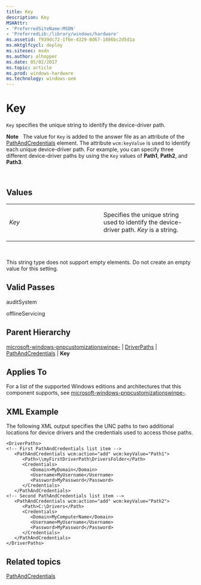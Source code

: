 ```yaml
---
title: Key
description: Key
MSHAttr:
- 'PreferredSiteName:MSDN'
- 'PreferredLib:/library/windows/hardware'
ms.assetid: f939dc72-1f6e-4329-8d67-1886bc2d5d1a
ms.mktglfcycl: deploy
ms.sitesec: msdn
ms.author: alhopper
ms.date: 05/02/2017
ms.topic: article
ms.prod: windows-hardware
ms.technology: windows-oem
---
```


# Key


`Key` specifies the unique string to identify the device-driver path.

**Note**  
The value for `Key` is added to the answer file as an attribute of the [PathAndCredentials](microsoft-windows-pnpcustomizationswinpe-driverpaths-pathandcredentials.md) element. The attribute `wcm:keyValue` is used to identify each unique device-driver path. For example, you can specify three different device-driver paths by using the `Key` values of **Path1**, **Path2**, and **Path3**.

 

## Values


<table>
<colgroup>
<col width="50%" />
<col width="50%" />
</colgroup>
<tbody>
<tr class="odd">
<td><p><em>Key</em></p></td>
<td><p>Specifies the unique string used to identify the device-driver path. <em>Key</em> is a string.</p></td>
</tr>
</tbody>
</table>

 

This string type does not support empty elements. Do not create an empty value for this setting.

## Valid Passes


auditSystem

offlineServicing

## Parent Hierarchy


[microsoft-windows-pnpcustomizationswinpe-](microsoft-windows-pnpcustomizationswinpe.md) | [DriverPaths](microsoft-windows-pnpcustomizationswinpe-driverpaths.md) | [PathAndCredentials](microsoft-windows-pnpcustomizationswinpe-driverpaths-pathandcredentials.md) | **Key**

## Applies To


For a list of the supported Windows editions and architectures that this component supports, see [microsoft-windows-pnpcustomizationswinpe-](microsoft-windows-pnpcustomizationswinpe.md).

## XML Example


The following XML output specifies the UNC paths to two additional locations for device drivers and the credentials used to access those paths.

```
<DriverPaths>
<!-- First PathAndCredentials list item -->
   <PathAndCredentials wcm:action="add" wcm:keyValue="Path1">
      <Path>\\myFirstDriverPath\DriversFolder</Path>
      <Credentials>
         <Domain>MyDomain</Domain>
         <Username>MyUsername</Username>
         <Password>MyPassword</Password>
      </Credentials>
   </PathAndCredentials>
<!-- Second PathAndCredentials list item -->
   <PathAndCredentials wcm:action="add" wcm:keyValue="Path2">
      <Path>C:\Drivers</Path>
      <Credentials>
         <Domain>MyComputerName</Domain>
         <Username>MyUsername</Username>
         <Password>MyPassword</Password>
      </Credentials>
   </PathAndCredentials>
</DriverPaths>
```

## Related topics


[PathAndCredentials](microsoft-windows-pnpcustomizationsnonwinpe-driverpaths-pathandcredentials.md)

 

 







